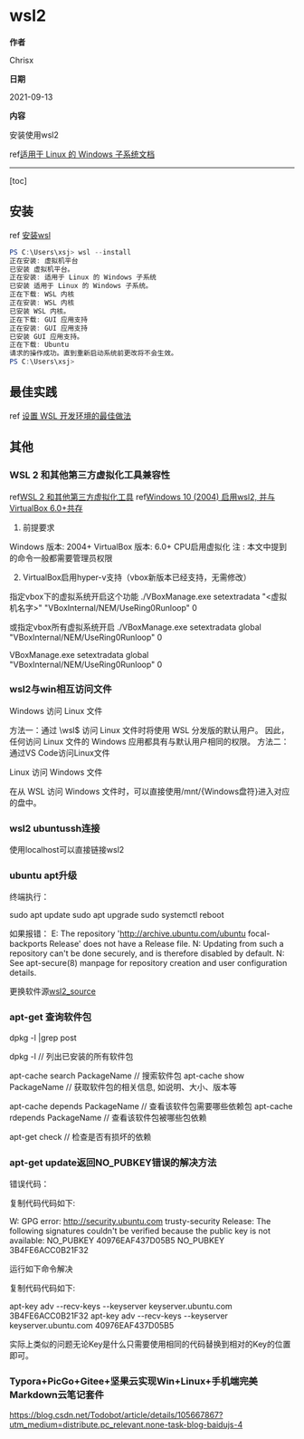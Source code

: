 
# wsl2

**作者**

Chrisx

**日期**

2021-09-13

**内容**

安装使用wsl2

ref[适用于 Linux 的 Windows 子系统文档](https://docs.microsoft.com/zh-cn/windows/wsl/)

----

[toc]

## 安装

ref [安装wsl](https://docs.microsoft.com/zh-cn/windows/wsl/install)

```powershell
PS C:\Users\xsj> wsl --install
正在安装: 虚拟机平台
已安装 虚拟机平台。
正在安装: 适用于 Linux 的 Windows 子系统
已安装 适用于 Linux 的 Windows 子系统。
正在下载: WSL 内核
正在安装: WSL 内核
已安装 WSL 内核。
正在下载: GUI 应用支持
正在安装: GUI 应用支持
已安装 GUI 应用支持。
正在下载: Ubuntu
请求的操作成功。直到重新启动系统前更改将不会生效。
PS C:\Users\xsj>
```

## 最佳实践

ref [设置 WSL 开发环境的最佳做法](https://docs.microsoft.com/zh-cn/windows/wsl/setup/environment)

## 其他

### WSL 2 和其他第三方虚拟化工具兼容性

ref[WSL 2 和其他第三方虚拟化工具](https://docs.microsoft.com/zh-cn/windows/wsl/wsl2-faq)
ref[Windows 10 (2004) 启用wsl2, 并与VirtualBox 6.0+共存](https://blog.csdn.net/qq_36992069/article/details/104750248?utm_medium=distribute.pc_relevant.none-task-blog-BlogCommendFromBaidu-1.control&depth_1-utm_source=distribute.pc_relevant.none-task-blog-BlogCommendFromBaidu-1.control)

1. 前提要求

Windows 版本: 2004+
VirtualBox 版本: 6.0+
CPU启用虚拟化
注 : 本文中提到的命令一般都需要管理员权限

2. VirtualBox启用hyper-v支持（vbox新版本已经支持，无需修改）

指定vbox下的虚拟系统开启这个功能
./VBoxManage.exe setextradata "<虚拟机名字>" "VBoxInternal/NEM/UseRing0Runloop" 0

或指定vbox所有虚拟系统开启
./VBoxManage.exe setextradata global "VBoxInternal/NEM/UseRing0Runloop" 0

VBoxManage.exe setextradata global "VBoxInternal/NEM/UseRing0Runloop" 0

### wsl2与win相互访问文件

Windows 访问 Linux 文件

方法一：通过 \\wsl$ 访问 Linux 文件时将使用 WSL 分发版的默认用户。 因此，任何访问 Linux 文件的 Windows 应用都具有与默认用户相同的权限。
方法二：通过VS Code访问Linux文件

Linux 访问 Windows 文件

在从 WSL 访问 Windows 文件时，可以直接使用/mnt/{Windows盘符}进入对应的盘中。

### wsl2 ubuntussh连接
使用localhost可以直接链接wsl2

### ubuntu apt升级

终端执行：

sudo apt update
sudo apt upgrade
sudo systemctl reboot

如果报错：
E: The repository 'http://archive.ubuntu.com/ubuntu focal-backports Release' does not have a Release file.
N: Updating from such a repository can't be done securely, and is therefore disabled by default.
N: See apt-secure(8) manpage for repository creation and user configuration details.

更换软件源[wsl2_source](./wsl2_source.md)

### apt-get 查询软件包

dpkg -l |grep post

dpkg -l                             // 列出已安装的所有软件包

apt-cache search PackageName        // 搜索软件包
apt-cache show PackageName          // 获取软件包的相关信息, 如说明、大小、版本等

apt-cache depends PackageName       // 查看该软件包需要哪些依赖包
apt-cache rdepends PackageName      // 查看该软件包被哪些包依赖

apt-get check                       // 检查是否有损坏的依赖

### apt-get update返回NO_PUBKEY错误的解决方法

错误代码：


复制代码代码如下:

W: GPG error: http://security.ubuntu.com trusty-security Release: The following signatures couldn't be verified because the public key is not available: NO_PUBKEY 40976EAF437D05B5 NO_PUBKEY 3B4FE6ACC0B21F32

运行如下命令解决

复制代码代码如下:

apt-key adv --recv-keys --keyserver keyserver.ubuntu.com 3B4FE6ACC0B21F32
apt-key adv --recv-keys --keyserver keyserver.ubuntu.com 40976EAF437D05B5

实际上类似的问题无论Key是什么只需要使用相同的代码替换到相对的Key的位置即可。

### Typora+PicGo+Gitee+坚果云实现Win+Linux+手机端完美Markdown云笔记套件

https://blog.csdn.net/Todobot/article/details/105667867?utm_medium=distribute.pc_relevant.none-task-blog-baidujs-4